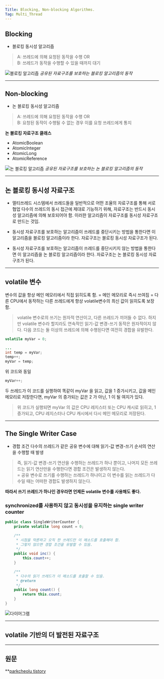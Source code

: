 ```yaml
---
Title: Blocking, Non-blocking Algorithms. 
Tag: Multi_Thread
---
```


## Blocking
- 블로킹 동시성 알고리즘

> A: 쓰레드에 의해 요청된 동작을 수행  OR  
> B: 쓰레드가 동작을 수행할 수 있을 때까지 대기  

![블로킹 알고리즘 ](https://t1.daumcdn.net/cfile/tistory/2567054D5940060802)
*공유된 자료구조를 보호하는 블로킹 알고리즘의 동작*	


- - - -
## Non-blocking
- 논 블로킹 동시성 알고리즘

> A: 쓰레드에 의해 요청된 동작을 수행 OR  
> B: 요청된 동작이 수행될 수 없는 경우 이를 요청 쓰레드에게 통지  

**논 블로킹 자료구조 클래스**
- AtomicBoolean
- AtomicInteger
- AtomicLong
- AtomicReference

![논 블로킹 알고리즘](https://t1.daumcdn.net/cfile/tistory/2571E6485940062424)
*공유된 자료구조를 보호하는 논 블로킹 알고리즘의 동작*	

- - - -
## 논 블로킹 동시성 자료구조
- 멀티쓰레드 시스템에서 쓰레드들을 일반적으로 어떤 조율의 자료구조를 통해 서로 협업
다수의 쓰레드의 동시 접근에 제대로 기능하기 위해, 자료구조는 반드시 동시성 알고리즘에 의해 보호되어야 함. 
이러한 알고리즘이 자료구조를 동시성 자료구조로 만드는  것임.

- 동시성 자료구조를 보호하는 알고리즘이 쓰레드를 중단시키는 방법을 통한다면 이 알고리즘을 블로킹 알고리즘이라 한다.
자료구조는 블로킹 동시성 자료구조가 된다.

- 동시성 자료구조를 보호하는 알고리즘이 쓰레드를 중단시키지 않는 방법을 통한다면 이 알고리즘을 논 블로킹 알고리즘이라 한다. 
자료구조는 논 블로킹 동시성 자료구조가 된다.

- - - -
## volatile 변수 
변수의 값을 항상 메인 메모리에서 직접 읽히도록 함. 
= 메인 메모리로 즉시 쓰여짐 
= 다른 CPU에서 동작하는 다른 쓰레드에게 항상 volatile변수의 최신 값이 읽히도록 보장함.

> volatile 변수로의 쓰기는 원자적 연산이고, 다른 쓰레드가 끼어들 수 없다. 하지만 volatile 변수라 할지라도 연속적인 읽기-값 변경-쓰기 동작은 원자적이지 않다. 다음 코드는 둘 이상의 쓰레드에 의해 수행된다면 여전히 경합을 유발한다.    

```java
volatile myVar = 0;

...
int temp = myVar;
temp++;
myVar = temp;
```

위 코드와 동일 
```java
myVar++;
```

 두 쓰레드가 이 코드를 실행하여 똑같이 myVar 을 읽고, 값을 1 증가시키고, 값을 메인 메모리로 저장한다면, myVar 의 증가되는 값은 2 가 아닌, 1 이 될 여지가 있다.

> 위 코드가 실행되면 myVar 의 값은 CPU 레지스터 또는 CPU 캐시로 읽히고, 1 증가되고, CPU 레지스터나 CPU 캐시에서 다시 메인 메모리로 저장된다.  

- - - -
## The Single Writer Case

 - 경합 조건
 다수의 쓰레드가 같은 공유 변수에 대해 읽기-값 변경-쓰기 순서의 연산을 수행할 때 발생

> 즉, 읽기-값 변경-쓰기 연산을 수행하는 쓰레드가 하나 뿐이고, 나머지 모든 쓰레드는 읽기 연산만을 수행한다면 경합 조건은 발생하지 않는다.  
> = 공유 변수로 쓰기를 수행하는 쓰레드가 하나이고 이 변수를 읽는 쓰레드가 다수일 때는 어떠한 경합도 발생하지 않는다.   

 **따라서 쓰기 쓰레드가 하나인 경우라면 언제든 volatile 변수를 사용해도 좋다.**

### synchronized를 사용하지 않고 동시성을 유지하는 single writer counter

```java
public class SingleWriterCounter {
    private volatile long count = 0;

    /**
     * 시점을 막론하고 오직 한 쓰레드만 이 메소드를 호출해야 함.
     * 그렇지 않으면 경합 조건을 유발할 수 있음.
     */
    public void inc() {
        this.count++;
    }

    /**
     * 다수의 읽기 쓰레드가 이 메소드를 호출할 수 있음.
     * @return
     */
    public long count() {
        return this.count;
    }
}
```

![다이어그램](https://t1.daumcdn.net/cfile/tistory/2577E14A5940064534)

- - - -
## volatile 기반의 더 발전된 자료구조



- - - -
## 원문

**[parkcheolu tistory](https://parkcheolu.tistory.com/33?category=654619)
